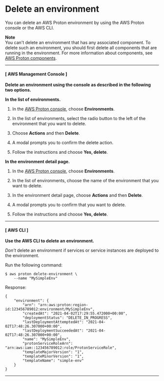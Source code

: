 # Delete an environment<a name="ag-env-delete"></a>

You can delete an AWS Proton environment by using the AWS Proton console or the AWS CLI\.

**Note**  
You can't delete an environment that has any associated component\. To delete such an environment, you should first delete all components that are running in the environment\. For more information about components, see [AWS Proton components](ag-components.md)\.

------
#### [ AWS Management Console ]

**Delete an environment using the console as described in the following two options\.**

**In the list of environments\.**

1. In the [AWS Proton console](https://console.aws.amazon.com/proton/), choose **Environments**\.

1. In the list of environments, select the radio button to the left of the environment that you want to delete\.

1. Choose **Actions** and then **Delete**\.

1. A modal prompts you to confirm the delete action\.

1. Follow the instructions and choose **Yes, delete**\.

**In the environment detail page\.**

1. In the [AWS Proton console](https://console.aws.amazon.com/proton/), choose **Environments**\.

1. In the list of environments, choose the name of the environment that you want to delete\.

1. In the environment detail page, choose **Actions** and then **Delete**\.

1. A modal prompts you to confirm that you want to delete\.

1. Follow the instructions and choose **Yes, delete**\.

------
#### [ AWS CLI ]

**Use the AWS CLI to delete an environment\.**

*Don't* delete an environment if services or service instances are deployed to the environment\.

Run the following command:

```
$ aws proton delete-environment \
    --name "MySimpleEnv"
```

Response:

```
{
    "environment": {
        "arn": "arn:aws:proton:region-id:123456789012:environment/MySimpleEnv",
        "createdAt": "2021-04-02T17:29:55.472000+00:00",
        "deploymentStatus": "DELETE_IN_PROGRESS",
        "lastDeploymentAttemptedAt": "2021-04-02T17:48:26.307000+00:00",
        "lastDeploymentSucceededAt": "2021-04-02T17:48:26.307000+00:00",
        "name": "MySimpleEnv",
        "protonServiceRoleArn": "arn:aws:iam::123456789012:role/ProtonServiceRole",
        "templateMajorVersion": "1",
        "templateMinorVersion": "1",
        "templateName": "simple-env"
    }
}
```

------